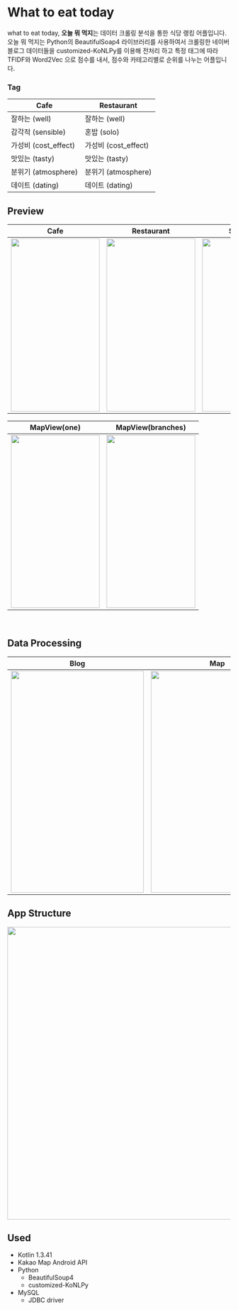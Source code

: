 # What to eat today

what to eat today, **오늘 뭐 먹지**는 데이터 크롤링 분석을 통한 식당 랭킹 어플입니다. <br/>
오늘 뭐 먹지는 Python의 BeautifulSoap4 라이브러리를 사용하여서 크롤링한 네이버 블로그 데이터들을 customized-KoNLPy를 이용해 전처리 하고 
특정 태그에 따라 TFIDF와 Word2Vec 으로 점수를 내서, 점수와 카테고리별로 순위를 나누는 어플입니다. <br/>

### Tag
 Cafe | Restaurant 
 -----|-----------
  잘하는 (well) | 잘하는 (well)
  감각적 (sensible) | 혼밥 (solo)
  가성비 (cost_effect) | 가성비 (cost_effect)
  맛있는 (tasty) | 맛있는 (tasty)
  분위기 (atmosphere) | 분위기 (atmosphere) 
  데이트 (dating) | 데이트 (dating)

## Preview
Cafe | Restaurant | Searching
----|----|-----
<img src="https://user-images.githubusercontent.com/55622345/85929206-de9fdc80-b8ed-11ea-9f28-56fc5e7a5754.jpg"  width="200" height="390"> | <img src="https://user-images.githubusercontent.com/55622345/85929212-ea8b9e80-b8ed-11ea-95af-fec9a3043400.jpg"  width="200" height="390"> | <img src="https://user-images.githubusercontent.com/55622345/85929435-caf57580-b8ef-11ea-9dd6-7eaac6041862.jpg"  width="200" height="390">

MapView(one) | MapView(branches)
----|----
<img src="https://user-images.githubusercontent.com/55622345/85929464-1f98f080-b8f0-11ea-87de-df15ada7f065.jpg"  width="200" height="390"> | <img src="https://user-images.githubusercontent.com/55622345/85929477-40614600-b8f0-11ea-9250-c2a0069ee819.jpg"  width="200" height="390">

<br/>

## Data Processing
Blog | Map
-----|----
<img src="https://user-images.githubusercontent.com/55622345/85993278-08ade780-ba31-11ea-98bd-f9317269747f.png" width="300" height="500"> | <img src="https://user-images.githubusercontent.com/55622345/85993591-83770280-ba31-11ea-9f66-3bd455292d4f.png" width="300" height="500">

## App Structure
<img src="https://user-images.githubusercontent.com/55622345/85928480-3e938480-b8e8-11ea-870e-e280214e6ca5.png" width="600" height="660">

## Used
* Kotlin 1.3.41
* Kakao Map Android API
* Python 
  * BeautifulSoup4
  * customized-KoNLPy
* MySQL
  * JDBC driver 
